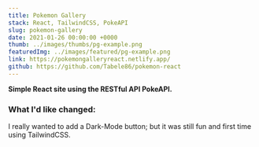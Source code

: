 ```yaml
---
title: Pokemon Gallery
stack: React, TailwindCSS, PokeAPI
slug: pokemon-gallery
date: 2021-01-26 00:00:00 +0000
thumb: ../images/thumbs/pg-example.png
featuredImg: ../images/featured/pg-example.png
link: https://pokemongalleryreact.netlify.app/
github: https://github.com/Tabele86/pokemon-react
---
```

**Simple React site using the RESTful API PokeAPI.**

### What I'd like changed:
I really wanted to add a Dark-Mode button; but it was still fun and first time using TailwindCSS.